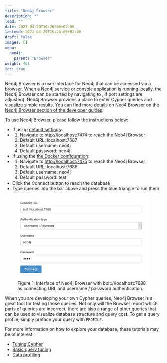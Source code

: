```yaml
---
title: "Neo4j Browser"
description: ""
lead: ""
date: 2021-04-20T16:26:06+02:00
lastmod: 2021-04-20T16:26:06+02:00
draft: false
images: []
menu: 
  neo4j:
    parent: "Browser"
weight: 401
toc: true
---
```


Neo4j Browser is a user interface for Neo4j that can be accessed via a browser. When a Neo4j service or console application is running locally, the Neo4j Browser can be started by navigating to , if port settings are adjusted). Neo4j Browser provides a place to enter Cypher queries and visualize simple results. You can find more details on Neo4 Browser on the <a href="https://neo4j.com/developer/neo4j-browser/">Neo4j Browser section of the developer guides</a>. 

To use Neo4j Browser, please follow the instructions below:
<ul>
  <li>If using <a href="/./local/intro/">default settings</a>:</li>
  <li><ol>
      <li>Navigate to <a href="http://localhost:7474">http://localhost:7474</a> to reach the Neo4j Browser</li>
      <li>Default URL: localhost:7687</li>  
      <li>Default username: neo4j</li>
      <li>Default password: neo4j</li>
  </ol></li>
  <li>If using the <a href="/./docker/docker/">the Docker configuration</a>:</li>
    <li><ol>
      <li>Navigate to <a href="http://localhost:7475">http://localhost:7475</a> to reach the Neo4j Browser</li>
      <li>Default URL: localhost:7688</li>  
      <li>Default username: neo4j</li>
      <li>Default password: test</li>
  </ol></li>
  <li>Click the Connect button to reach the database</li>
  <li>Type queries into the bar above and press the blue triangle to run them</li>
</ul>

<figure>
  <img src="/images/connect.PNG" alt="Interface of Neo4j Browser with bolt://localhost:7688 as connecting URL and username / password authentication." width="600"> 
  <figcaption>Figure 1: Interface of Neo4j Browser with bolt://localhost:7688 as connecting URL and username / password authentication.</figcaption>
</figure>

When you are developing your own Cypher queries, Neo4j Browser is a great tool for testing those queries. Not only will the Browser report which parts of queries are incorrect, there are also a range of other queries that can be used to visualize database structure and query cost. To get a query profile, simply preface your query with <code>PROFILE</code>. 

For more information on how to explore your database, these tutorials may be of interest:
<ul>
  <li><a href="https://neo4j.com/blog/tuning-cypher-queries/">Tuning Cypher</a></li>
  <li><a href="https://neo4j.com/docs/cypher-manual/current/query-tuning/basic-example/">Basic query tuning</a></li>
  <li><a href="https://neo4j.com/blog/data-profiling-holistic-view-neo4j/">Data profiling</a></li>
</ul>

